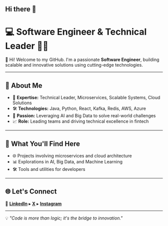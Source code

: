 ## Hi there 👋

# 💻 Software Engineer & Technical Leader 👨‍💻

👋 Hi! Welcome to my GitHub. I'm a passionate **Software Engineer**, building scalable and innovative solutions using cutting-edge technologies.

---

## 🌟 About Me
- 🚀 **Expertise:** Technical Leader, Microservices, Scalable Systems, Cloud Solutions
- 🛠 **Technologies:** Java, Python, React, Kafka, Redis, AWS, Azure
- 🤖 **Passion:** Leveraging AI and Big Data to solve real-world challenges
- 📈 **Role:** Leading teams and driving technical excellence in fintech

---

## 📂 What You'll Find Here
- 🌐 Projects involving microservices and cloud architecture
- 📊 Explorations in AI, Big Data, and Machine Learning
- 🛠 Tools and utilities for developers

---

## 🌐 Let's Connect
🔗 [**LinkedIn**](https://www.linkedin.com/in/piodanilo/) ▸ [**X**](https://twitter.com/piodanilod) ▸ [**Instagram**](https://instagram.com/piodanilod)

---

💡 *"Code is more than logic; it's the bridge to innovation."*
